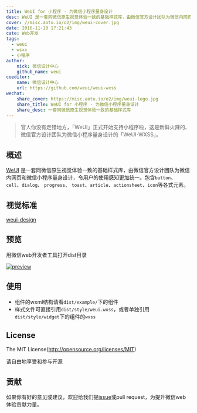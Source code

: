 ```yaml
---
title: WeUI for 小程序 - 为微信小程序量身设计
desc: WeUI 是一套同微信原生视觉体验一致的基础样式库，由微信官方设计团队为微信内网页和微信小程序量身设计，令用户的使用感知更加统一。
cover: //misc.aotu.io/o2/img/weui-cover.jpg
date: 2016-11-10 17:21:43
cate: Web开发
tags:
  - weui
  - wsxx
  - 小程序
author:
    nick: 微信设计中心
    github_name: weui
coeditor:
    name: 微信设计中心
    url: https://github.com/weui/weui-wxss
wechat:
    share_cover: https://misc.aotu.io/o2/img/weui-logo.jpg
    share_title: WeUI for 小程序 - 为微信小程序量身设计
    share_desc: 一套同微信原生视觉体验一致的基础样式库
---
```


> 官人你没有走错地方，「WeUI」正式开始支持小程序啦，这是新鲜火辣的、微信官方设计团队为微信小程序量身设计的「WeUI-WXSS」。

## 概述

[WeUI](https://github.com/weui/weui) 是一套同微信原生视觉体验一致的基础样式库，由微信官方设计团队为微信内网页和微信小程序量身设计，令用户的使用感知更加统一。包含`button`、`cell`、`dialog`、 `progress`、 `toast`、`article`、`actionsheet`、`icon`等各式元素。

## 视觉标准

[weui-design](https://github.com/weui/weui-design)

## 预览

用微信web开发者工具打开dist目录

<a href="https://weui.io/" target="_blank">
    <img src='https://misc.aotu.io/o2/img/weui-demo.png' alt='preview' />
</a>

## 使用

- 组件的wxml结构请看`dist/example/`下的组件
- 样式文件可直接引用`dist/style/weui.wxss`，或者单独引用`dist/style/widget`下的组件的`wxss`


## License

The MIT License(http://opensource.org/licenses/MIT)

请自由地享受和参与开源

## 贡献

如果你有好的意见或建议，欢迎给我们提[issue](https://github.com/weui/weui-wxss/issues)或pull request，为提升微信web体验贡献力量。
